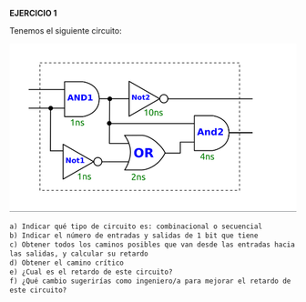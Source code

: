 **EJERCICIO 1**

Tenemos el siguiente circuito:

![Image text](https://github.com/yolandalillo/2021-2022-ASAII/blob/main/S06/images/ejercicio1.png)


    a) Indicar qué tipo de circuito es: combinacional o secuencial
    b) Indicar el número de entradas y salidas de 1 bit que tiene
    c) Obtener todos los caminos posibles que van desde las entradas hacia las salidas, y calcular su retardo
    d) Obtener el camino crítico
    e) ¿Cual es el retardo de este circuito?
    f) ¿Qué cambio sugerirías como ingeniero/a para mejorar el retardo de este circuito?

